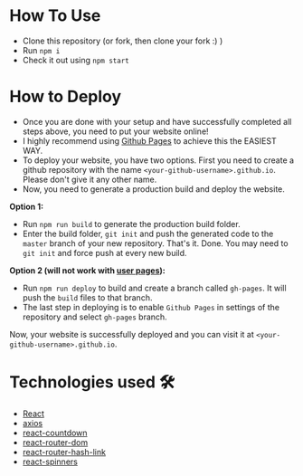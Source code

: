 # How To Use

- Clone this repository (or fork, then clone your fork :) )
- Run `npm i`
- Check it out using `npm start`

# How to Deploy

- Once you are done with your setup and have successfully completed all steps above, you need to put your website online!
- I highly recommend using [Github Pages](https://create-react-app.dev/docs/deployment/#github-pages) to achieve this the EASIEST WAY.
- To deploy your website, you have two options. First you need to create a github repository with the name `<your-github-username>.github.io`. Please don't give it any other name.
- Now, you need to generate a production build and deploy the website.

**Option 1:**

- Run `npm run build` to generate the production build folder.
- Enter the build folder, `git init` and push the generated code to the `master` branch of your new repository. That's it. Done.
  You may need to `git init` and force push at every new build.

**Option 2 (will not work with [user pages](https://docs.github.com/en/github/working-with-github-pages/about-github-pages)):**

- Run `npm run deploy` to build and create a branch called `gh-pages`. It will push the `build` files to that branch.
- The last step in deploying is to enable `Github Pages` in settings of the repository and select `gh-pages` branch.

Now, your website is successfully deployed and you can visit it at `<your-github-username>.github.io`.

# Technologies used 🛠️

- [React](https://reactjs.org/)
- [axios](https://www.npmjs.com/package/axios)
- [react-countdown](https://www.npmjs.com/package/react-countdown)
- [react-router-dom](https://www.npmjs.com/package/react-router-dom)
- [react-router-hash-link](https://www.npmjs.com/package/react-router-hash-link)
- [react-spinners](https://www.npmjs.com/package/react-spinners)
